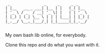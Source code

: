 <pre><code>
 _               _     _     _ _     
| |__   __ _ ___| |__ | |   (_) |__  
| '_ \ / _` / __| '_ \| |   | | '_ \ 
| |_) | (_| \__ \ | | | |___| | |_) |
|_.__/ \__,_|___/_| |_|_____|_|_.__/ 
                                     
</code></pre>

My own bash lib online, for everybody.

Clone this repo and do what you want with it.

